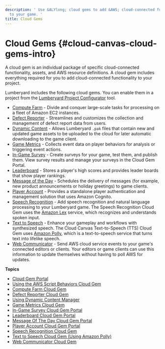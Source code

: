 ```yaml
---
description: ' Use &ALYlong; cloud gems to add &AWS; cloud-connected functionality
  to your game. '
title: Cloud Gems
---
```

# Cloud Gems {#cloud-canvas-cloud-gems-intro}

A cloud gem is an individual package of specific cloud\-connected functionality, assets, and AWS resource definitions\. A cloud gem includes everything required for you to add cloud\-connected functionality to your project\.

Lumberyard includes the following cloud gems\. You can enable them in a project from the [Lumberyard Project Configurator](/docs/userguide/configurator/intro.md) tool\.
+ [Compute Farm](/docs/userguide/gems/cloud-canvas/compute-farm.md) - Divide and conquer large\-scale tasks for processing on a fleet of Amazon EC2 instances\.
+ [Defect Reporter](/docs/userguide/gems/cloud-canvas/defect-reporter-intro.md) - Streamlines and customizes the collection and management of defect report data from users\.
+ [Dynamic Content](/docs/userguide/gems/cloud-canvas/dc-manager.md) - Allows Lumberyard `.pak` files that contain new and updated game assets to be uploaded to the cloud for later automatic downloading to the game client\.
+ [Game Metrics](/docs/userguide/gems/cloud-canvas/metrics-gem.md) - Collects event data on player behaviors for analysis or triggering event actions\.
+  [In\-Game Survey](/docs/userguide/gems/cloud-canvas/in-game-survey.md) - Create surveys for your game, test them, and publish them\. View survey results and manage your surveys in the Cloud Gem Portal\.
+ [Leaderboard](/docs/userguide/gems/cloud-canvas/leaderboard.md) - Stores a player's high scores and provides leader boards that show player rankings\.
+ [Message of the Day](/docs/userguide/gems/cloud-canvas/message-of-the-day.md) - Schedules the delivery of messages \(for example, new product announcements or holiday greetings\) to game clients\.
+ [Player Account](/docs/userguide/gems/cloud-canvas/player-account.md) - Provides a standalone player authentication and management solution that uses Amazon Cognito\.
+  [Speech Recognition](/docs/userguide/gems/cloud-canvas/speech-recognition-intro.md) - Add speech recognition and natural language processing to your Lumberyard game\. The Speech Recognition Cloud Gem uses the [Amazon Lex](https://aws.amazon.com/lex/) service, which recognizes and understands spoken input\.
+ [Text to Speech](/docs/userguide/gems/cloud-canvas/text-to-speech-intro.md) - Enhance your gameplay and workflows with synthesized speech\. The Cloud Canvas Text\-to\-Speech \(TTS\) Cloud Gem uses [Amazon Polly](https://aws.amazon.com/polly/), which is a text\-to\-speech service that turns text into lifelike speech\.
+  [Web Communicator](/docs/userguide/gems/cloud-canvas/web-communicator.md) - Send AWS cloud service events to your game's connected editors or clients\. Your editors or game clients can use this information to update themselves without having to poll AWS for updates\.

**Topics**
+ [Cloud Gem Portal](/docs/userguide/gems/cloud-canvas/portal.md)
+ [Using the AWS Script Behaviors Cloud Gem](/docs/userguide/gems/cloud-canvas/aws-script-behavior-intro.md)
+ [Compute Farm Cloud Gem](/docs/userguide/gems/cloud-canvas/compute-farm.md)
+ [Defect Reporter Cloud Gem](/docs/userguide/gems/cloud-canvas/defect-reporter-intro.md)
+ [Using Dynamic Content Manager](/docs/userguide/gems/cloud-canvas/dc-manager.md)
+ [Game Metrics Cloud Gem](/docs/userguide/gems/cloud-canvas/metrics-gem.md)
+ [In\-Game Survey Cloud Gem Portal](/docs/userguide/gems/cloud-canvas/in-game-survey.md)
+ [Leaderboard Cloud Gem Portal](/docs/userguide/gems/cloud-canvas/leaderboard.md)
+ [Message Of The Day Cloud Gem Portal](/docs/userguide/gems/cloud-canvas/message-of-the-day.md)
+ [Player Account Cloud Gem Portal](/docs/userguide/gems/cloud-canvas/player-account.md)
+ [Speech Recognition Cloud Gem](/docs/userguide/gems/cloud-canvas/speech-recognition-intro.md)
+ [Text to Speech Cloud Gem \(Using Amazon Polly\)](/docs/userguide/gems/cloud-canvas/text-to-speech-intro.md)
+ [Web Communicator Cloud Gem](/docs/userguide/gems/cloud-canvas/web-communicator.md)
